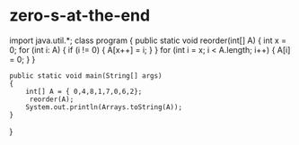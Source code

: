 # zero-s-at-the-end
import java.util.*;
class program
{
    public static void reorder(int[] A)
    {
        int x = 0;
        for (int i: A)
        {
            if (i != 0) {
                A[x++] = i;
            }
        }
        for (int i = x; i < A.length; i++) {
            A[i] = 0;
        }
    }
 
    public static void main(String[] args)
    {
        int[] A = { 0,4,8,1,7,0,6,2};
         reorder(A);
        System.out.println(Arrays.toString(A));
    }
}
